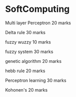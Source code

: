 # SoftComputing

Multi layer Perceptron 20 marks

Delta rule 30 marks

fuzzy wuzzy 10 marks

fuzzy system 30 marks

genetic algorithm 20 marks

hebb rule 20 marks

Perceptron learning 30 marks

Kohonen's 20 marks
